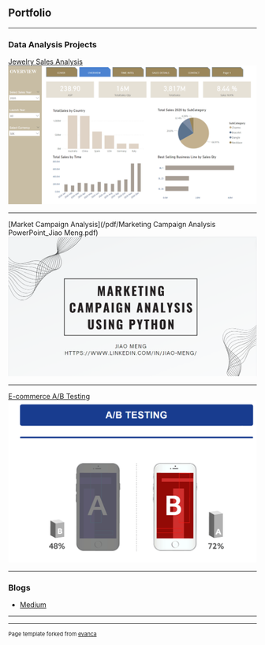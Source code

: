 ## Portfolio

---

### Data Analysis Projects 

[Jewelry Sales Analysis](https://app.powerbi.com/view?r=eyJrIjoiNGIyMTdmYTMtMjg0MC00Njg4LThhNjctN2JiNDFiNGQyZGQ1IiwidCI6IjZiNDQ1YjJlLWNmMzAtNDVjMi1iNWFlLWFkZmE1YzgwZWQxYiIsImMiOjEwfQ%3D%3D)
<img src="images/powerbi cover.png?raw=true"/>

---
[Market Campaign Analysis](/pdf/Marketing Campaign Analysis PowerPoint_Jiao Meng.pdf)
<img src="images/campaign analysis cover.png?raw=true"/>

---
[E-commerce A/B Testing](https://github.com/Jiao-Meng-7/E-commerce-A-B-Testing/tree/master)
<img src="images/abtesting cover.png?raw=true"/>

---

### Blogs

- [Medium](https://medium.com/@mj2019june)

---




---
<p style="font-size:11px">Page template forked from <a href="https://github.com/evanca/quick-portfolio">evanca</a></p>
<!-- Remove above link if you don't want to attibute -->
